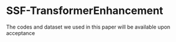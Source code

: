 # SSF-TransformerEnhancement
The codes and dataset we used in this paper will be available upon acceptance  
